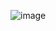 ![image](https://github.com/Abiji-2020/Leetcode-2024/assets/145255212/150dac8d-d3b3-460a-a1ee-ab50c0068ebd)
